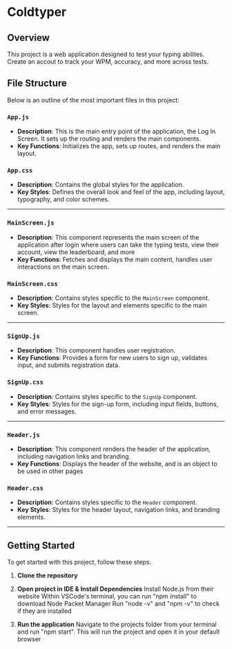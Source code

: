 # Coldtyper

## Overview
This project is a web application designed to test your typing abilites. Create an accout to track your WPM, accuracy, and more across tests. 

## File Structure
Below is an outline of the most important files in this project:

### `App.js`
- **Description**: This is the main entry point of the application, the Log In Screen. It sets up the routing and renders the main components.
- **Key Functions**: Initializes the app, sets up routes, and renders the main layout.

### `App.css`
- **Description**: Contains the global styles for the application.
- **Key Styles**: Defines the overall look and feel of the app, including layout, typography, and color schemes.
_______________________________________________________________________________________________________________________________________

### `MainScreen.js`
- **Description**: This component represents the main screen of the application after login where users can take the typing tests, view their account, view the leaderboard, and more
- **Key Functions**: Fetches and displays the main content, handles user interactions on the main screen.

### `MainScreen.css`
- **Description**: Contains styles specific to the `MainScreen` component.
- **Key Styles**: Styles for the layout and elements specific to the main screen.
_______________________________________________________________________________________________________________________________________

### `SignUp.js`
- **Description**: This component handles user registration.
- **Key Functions**: Provides a form for new users to sign up, validates input, and submits registration data.

### `SignUp.css`
- **Description**: Contains styles specific to the `SignUp` component.
- **Key Styles**: Styles for the sign-up form, including input fields, buttons, and error messages.
_______________________________________________________________________________________________________________________________________

### `Header.js`
- **Description**: This component renders the header of the application, including navigation links and branding.
- **Key Functions**: Displays the header of the website, and is an object to be used in other pages

### `Header.css`
- **Description**: Contains styles specific to the `Header` component.
- **Key Styles**: Styles for the header layout, navigation links, and branding elements.
_______________________________________________________________________________________________________________________________________

## Getting Started
To get started with this project, follow these steps:

1. **Clone the repository**

2. **Open project in IDE & Install Dependencies**
    Install Node.js from their website
    Within VSCode's terminal, you can run "npm install" to download Node Packet Manager
    Run "node -v" and "npm -v" to check if they are installed

3. **Run the application**
    Navigate to the projects folder from your terminal and run "npm start". This will run the project and open it in your default browser